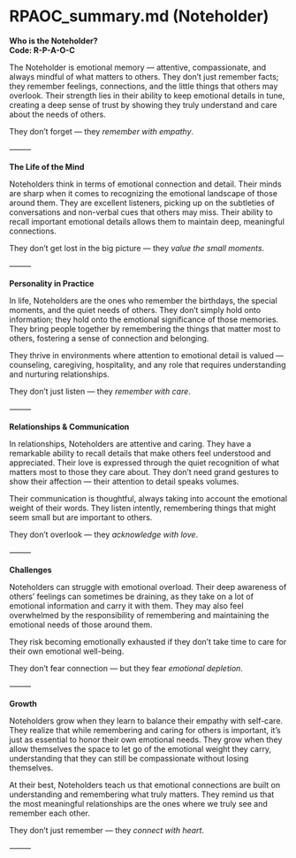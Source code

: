 # RPAOC_summary.md (Noteholder)

**Who is the Noteholder?**  
**Code: R-P-A-O-C**

The Noteholder is emotional memory — attentive, compassionate, and always mindful of what matters to others. They don’t just remember facts; they remember feelings, connections, and the little things that others may overlook. Their strength lies in their ability to keep emotional details in tune, creating a deep sense of trust by showing they truly understand and care about the needs of others.

They don’t forget — they *remember with empathy*.

⸻

**The Life of the Mind**

Noteholders think in terms of emotional connection and detail. Their minds are sharp when it comes to recognizing the emotional landscape of those around them. They are excellent listeners, picking up on the subtleties of conversations and non-verbal cues that others may miss. Their ability to recall important emotional details allows them to maintain deep, meaningful connections.

They don’t get lost in the big picture — they *value the small moments*.

⸻

**Personality in Practice**

In life, Noteholders are the ones who remember the birthdays, the special moments, and the quiet needs of others. They don’t simply hold onto information; they hold onto the emotional significance of those memories. They bring people together by remembering the things that matter most to others, fostering a sense of connection and belonging.

They thrive in environments where attention to emotional detail is valued — counseling, caregiving, hospitality, and any role that requires understanding and nurturing relationships.

They don’t just listen — they *remember with care*.

⸻

**Relationships & Communication**

In relationships, Noteholders are attentive and caring. They have a remarkable ability to recall details that make others feel understood and appreciated. Their love is expressed through the quiet recognition of what matters most to those they care about. They don’t need grand gestures to show their affection — their attention to detail speaks volumes.

Their communication is thoughtful, always taking into account the emotional weight of their words. They listen intently, remembering things that might seem small but are important to others.

They don’t overlook — they *acknowledge with love*.

⸻

**Challenges**

Noteholders can struggle with emotional overload. Their deep awareness of others’ feelings can sometimes be draining, as they take on a lot of emotional information and carry it with them. They may also feel overwhelmed by the responsibility of remembering and maintaining the emotional needs of those around them.

They risk becoming emotionally exhausted if they don’t take time to care for their own emotional well-being.

They don’t fear connection — but they fear *emotional depletion*.

⸻

**Growth**

Noteholders grow when they learn to balance their empathy with self-care. They realize that while remembering and caring for others is important, it’s just as essential to honor their own emotional needs. They grow when they allow themselves the space to let go of the emotional weight they carry, understanding that they can still be compassionate without losing themselves.

At their best, Noteholders teach us that emotional connections are built on understanding and remembering what truly matters. They remind us that the most meaningful relationships are the ones where we truly see and remember each other.

They don’t just remember — they *connect with heart*.

⸻
